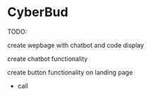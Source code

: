 # CyberBud

TODO:

create wepbage with chatbot and code display


create chatbot functionality


create button functionality on landing page
  - call 